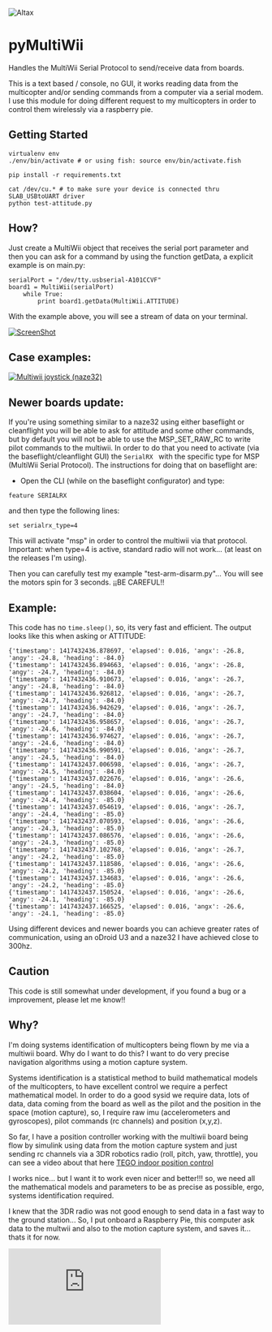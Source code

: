 ![Altax](https://altax.net/images/altax.png "Altax")

# pyMultiWii


Handles the MultiWii Serial Protocol to send/receive data from boards.

This is a text based / console, no GUI, it works reading data from the multicopter and/or sending commands from a computer via a serial modem. I use this module for doing different request to my multicopters in order to control them wirelessly via a raspberry pie.

## Getting Started

    virtualenv env
    ./env/bin/activate # or using fish: source env/bin/activate.fish

    pip install -r requirements.txt

    cat /dev/cu.* # to make sure your device is connected thru SLAB_USBtoUART driver
    python test-attitude.py

## How?

Just create a MultiWii object that receives the serial port parameter and then you can ask for a command by using the function getData, a explicit example is on main.py:

```
serialPort = "/dev/tty.usbserial-A101CCVF"
board1 = MultiWii(serialPort)
    while True:
		print board1.getData(MultiWii.ATTITUDE)
```

With the example above, you will see a stream of data on your terminal.

[![ScreenShot](http://img.youtube.com/vi/TpcQ-TOuOA0/0.jpg)](https://www.youtube.com/watch?v=TpcQ-TOuOA0)

## Case examples:

[![Multiwii joystick (naze32)](http://img.youtube.com/vi/XyyfGp-IomE/0.jpg)](http://www.youtube.com/watch?v=XyyfGp-IomE)

## Newer boards update:

If you're using something similar to a naze32 using either baseflight or cleanflight you will be able to ask for attitude and some other commands, but by default you will not be able to use the MSP_SET_RAW_RC to write pilot commands to the multiwii. In order to do that you need to activate (via the baseflight/cleanflight GUI) the ```SerialRX	``` with the specific type for MSP (MultiWii Serial Protocol). The instructions for doing that on baseflight are:

- Open the CLI (while on the baseflight configurator) and type:

```
feature SERIALRX
```

and then type the following lines:

```
set serialrx_type=4
```

This will activate "msp" in order to control the multiwii via that protocol. Important: when type=4 is active, standard radio will not work... (at least on the releases I'm using).

Then you can carefully test my example "test-arm-disarm.py"... You will see the motors spin for 3 seconds. ¡¡BE CAREFUL!!


## Example:

This code has no ```time.sleep()```, so, its very fast and efficient. The output looks like this when asking or ATTITUDE:

```
{'timestamp': 1417432436.878697, 'elapsed': 0.016, 'angx': -26.8, 'angy': -24.8, 'heading': -84.0}
{'timestamp': 1417432436.894663, 'elapsed': 0.016, 'angx': -26.8, 'angy': -24.7, 'heading': -84.0}
{'timestamp': 1417432436.910673, 'elapsed': 0.016, 'angx': -26.7, 'angy': -24.8, 'heading': -84.0}
{'timestamp': 1417432436.926812, 'elapsed': 0.016, 'angx': -26.7, 'angy': -24.7, 'heading': -84.0}
{'timestamp': 1417432436.942629, 'elapsed': 0.016, 'angx': -26.7, 'angy': -24.7, 'heading': -84.0}
{'timestamp': 1417432436.958657, 'elapsed': 0.016, 'angx': -26.7, 'angy': -24.6, 'heading': -84.0}
{'timestamp': 1417432436.974627, 'elapsed': 0.016, 'angx': -26.7, 'angy': -24.6, 'heading': -84.0}
{'timestamp': 1417432436.990591, 'elapsed': 0.016, 'angx': -26.7, 'angy': -24.5, 'heading': -84.0}
{'timestamp': 1417432437.006598, 'elapsed': 0.016, 'angx': -26.7, 'angy': -24.5, 'heading': -84.0}
{'timestamp': 1417432437.022676, 'elapsed': 0.016, 'angx': -26.6, 'angy': -24.5, 'heading': -84.0}
{'timestamp': 1417432437.038604, 'elapsed': 0.016, 'angx': -26.6, 'angy': -24.4, 'heading': -85.0}
{'timestamp': 1417432437.054619, 'elapsed': 0.016, 'angx': -26.7, 'angy': -24.4, 'heading': -85.0}
{'timestamp': 1417432437.070593, 'elapsed': 0.016, 'angx': -26.6, 'angy': -24.3, 'heading': -85.0}
{'timestamp': 1417432437.086576, 'elapsed': 0.016, 'angx': -26.6, 'angy': -24.3, 'heading': -85.0}
{'timestamp': 1417432437.102768, 'elapsed': 0.016, 'angx': -26.7, 'angy': -24.2, 'heading': -85.0}
{'timestamp': 1417432437.118586, 'elapsed': 0.016, 'angx': -26.6, 'angy': -24.2, 'heading': -85.0}
{'timestamp': 1417432437.134683, 'elapsed': 0.016, 'angx': -26.6, 'angy': -24.2, 'heading': -85.0}
{'timestamp': 1417432437.150524, 'elapsed': 0.016, 'angx': -26.6, 'angy': -24.1, 'heading': -85.0}
{'timestamp': 1417432437.166525, 'elapsed': 0.016, 'angx': -26.6, 'angy': -24.1, 'heading': -85.0}
```

Using different devices and newer boards you can achieve greater rates of communication, using an oDroid U3 and a naze32 I have achieved close to 300hz.

## Caution

This code is still somewhat under development, if you found a bug or a improvement, please let me know!!

## Why?

I'm doing systems identification of multicopters being flown by me via a multiwii board. Why do I want to do this? I want to do very precise navigation algorithms using a motion capture system. 

Systems identification is a statistical method to build mathematical models of the multicopters, to have excellent control we require a perfect mathematical model. In order to do a good sysid we require data, lots of data, data coming from the board as well as the pilot and the position in the space (motion capture), so, I require raw imu (accelerometers and gyroscopes), pilot commands (rc channels) and position (x,y,z).

So far, I have a position controller working with the multiwii board being flow by simulink using data from the motion capture system and just sending rc channels via a 3DR robotics radio (roll, pitch, yaw, throttle), you can see a video about that here [TEGO indoor position control](https://vimeo.com/105761692)

I works nice... but I want it to work even nicer and better!!! so, we need all the mathematical models and parameters to be as precise as possible, ergo, systems identification required.

I knew that the 3DR radio was not good enough to send data in a fast way to the ground station... So, I put onboard a Raspberry Pie, this computer ask data to the multwii and also to the motion capture system, and saves it... thats it for now.

![MultWii and Raspberry Pie on a quadcopter](http://www.multiwii.com/forum/download/file.php?id=3360&mode=view "MultWii and Raspberry Pie on a quadcopter")
